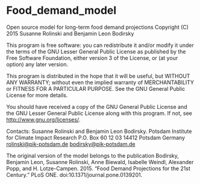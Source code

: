 # Food_demand_model
Open source model for long-term food demand projections
Copyright (C) 2015  Susanne Rolinski and Benjamin Leon Bodirsky

This program is free software: you can redistribute it and/or modify
it under the terms of the GNU Lesser General Public License as published by
the Free Software Foundation, either version 3 of the License, or
(at your option) any later version.

This program is distributed in the hope that it will be useful,
but WITHOUT ANY WARRANTY; without even the implied warranty of
MERCHANTABILITY or FITNESS FOR A PARTICULAR PURPOSE.  See the
GNU General Public License for more details.

You should have received a copy of the GNU General Public License
and the GNU Lesser General Public License
along with this program.  If not, see <http://www.gnu.org/licenses/>.

Contacts:
Susanne Rolinski and Benjamin Leon Bodirsky.
Potsdam Institute for Climate Impact Research
P.O. Box 60 12 03
14412 Potsdam
Germany
rolinski@pik-potsdam.de
bodirsky@pik-potsdam.de

The original version of the model belongs to the publication 
Bodirsky, Benjamin Leon, Susanne Rolinski, Anne Biewald, Isabelle Weindl, Alexander Popp, and H. Lotze-Campen. 2015. “Food Demand Projections for the 21st Century.” PLoS ONE. doi:10.1371/journal.pone.0139201.

